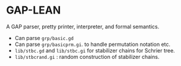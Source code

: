 # GAP-LEAN

A GAP parser, pretty printer, interpreter, and formal semantics. 

- Can parse `grp/basic.gd`
- Can parse `grp/basicprm.gi`. to handle permutation notation etc.
- `lib/stbc.gd` and `lib/stbc.gi` for stabilizer chains for Schrier tree.
- `lib/stbcrand.gi` : random construction of stabilizer chains.

